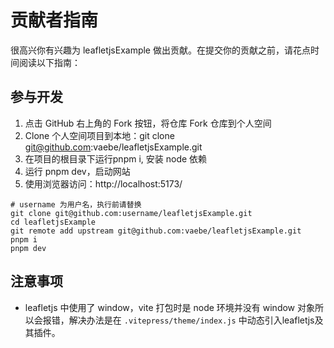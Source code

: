 # 贡献者指南

很高兴你有兴趣为 leafletjsExample 做出贡献。在提交你的贡献之前，请花点时间阅读以下指南：

## 参与开发

1. 点击 GitHub 右上角的 Fork 按钮，将仓库 Fork 仓库到个人空间
2. Clone 个人空间项目到本地：git clone git@github.com:vaebe/leafletjsExample.git
3. 在项目的根目录下运行pnpm i, 安装 node 依赖
4. 运行 pnpm dev，启动网站
5. 使用浏览器访问：http://localhost:5173/

```shell
# username 为用户名，执行前请替换
git clone git@github.com:username/leafletjsExample.git
cd leafletjsExample
git remote add upstream git@github.com:vaebe/leafletjsExample.git
pnpm i
pnpm dev
```

## 注意事项

+ leafletjs 中使用了 window，vite 打包时是 node 环境并没有 window 对象所以会报错，解决办法是在 `.vitepress/theme/index.js`
中动态引入leafletjs及其插件。







